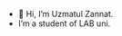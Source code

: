 - 👋 Hi, I’m Uzmatul Zannat.
- I’m a student of LAB uni.
  

<!---
UzmaTUL24/UzmaTUL24 is a ✨ special ✨ repository because its `README.md` (this file) appears on your GitHub profile.
You can click the Preview link to take a look at your changes.
--->

